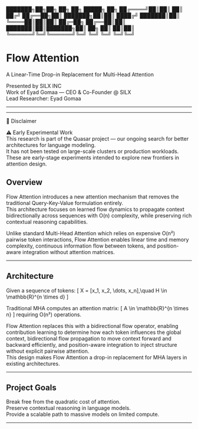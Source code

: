 ███████╗██╗██╗     ██╗  ██╗     █████╗ ██╗
██╔════╝██║██║     ██║ ██╔╝    ██╔══██╗██║
███████╗██║██║      ████╔╝     ███████║██║
╚════██║██║██║     ██╔═██╗     ██╔══██║██║
███████║██║███████╗██║  ██╗    ██║  ██║██║
╚══════╝╚═╝╚══════╝╚═╝  ╚═╝    ╚═╝  ╚═╝╚═╝

# Flow Attention  
A Linear-Time Drop-in Replacement for Multi-Head Attention

Presented by SILX INC  
Work of Eyad Gomaa — CEO & Co-Founder @ SILX  
Lead Researcher: Eyad Gomaa

---

---

🧪 Disclaimer

⚠️ Early Experimental Work  
This research is part of the Quasar project — our ongoing search for better architectures for language modeling.  
It has not been tested on large-scale clusters or production workloads.  
These are early-stage experiments intended to explore new frontiers in attention design.

## Overview

Flow Attention introduces a new attention mechanism that removes the traditional Query-Key-Value formulation entirely.  
This architecture focuses on learned flow dynamics to propagate context bidirectionally across sequences with O(n) complexity, while preserving rich contextual reasoning capabilities.

Unlike standard Multi-Head Attention which relies on expensive O(n²) pairwise token interactions, Flow Attention enables linear time and memory complexity, continuous information flow between tokens, and position-aware integration without attention matrices.

---

## Architecture

Given a sequence of tokens:
\[
X = [x_1, x_2, \dots, x_n],\quad H \in \mathbb{R}^{n \times d}
\]

Traditional MHA computes an attention matrix:
\[
A \in \mathbb{R}^{n \times n}
\]
requiring O(n²) operations.

Flow Attention replaces this with a bidirectional flow operator, enabling contribution learning to determine how each token influences the global context, bidirectional flow propagation to move context forward and backward efficiently, and position-aware integration to inject structure without explicit pairwise attention.  
This design makes Flow Attention a drop-in replacement for MHA layers in existing architectures.


---

## Project Goals

Break free from the quadratic cost of attention.  
Preserve contextual reasoning in language models.  
Provide a scalable path to massive models on limited compute.

---

